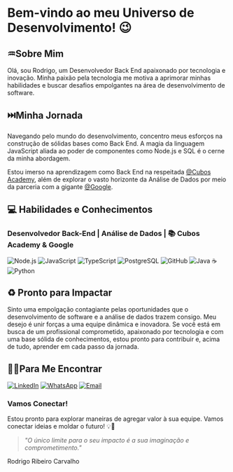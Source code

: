 # Bem-vindo ao meu Universo de Desenvolvimento! :wink:

## :aquarius:Sobre Mim
Olá, sou Rodrigo, um Desenvolvedor Back End apaixonado por tecnologia e inovação. Minha paixão pela tecnologia me motiva a aprimorar minhas habilidades e buscar desafios empolgantes na área de desenvolvimento de software.

## :next_track_button:Minha Jornada
Navegando pelo mundo do desenvolvimento, concentro meus esforços na construção de sólidas bases como Back End. A magia da linguagem JavaScript aliada ao poder de componentes como Node.js e SQL é o cerne da minha abordagem.

Estou imerso na aprendizagem como Back End na respeitada [@Cubos Academy](https://cubos.academy/?utm_term=cubos%20academy&utm_campaign=Conversion+-+Search+-+Branding+-+Cubos+Academy&utm_source=google&utm_medium=cpc&hsa_acc=6320525513&hsa_cam=18154121427&hsa_grp=141084695032&hsa_ad=618464016440&hsa_src=g&hsa_tgt=kwd-1212716925774&hsa_kw=cubos%20academy&hsa_mt=e&hsa_net=adwords&hsa_ver=3&gclid=Cj0KCQjw84anBhCtARIsAISI-xfcA54KCVQghGLBC4Qm0eBxXUtSVXD2WQ_N8sDwiTubNqg4pMvQFpkaApVpEALw_wcB), além de explorar o vasto horizonte da Análise de Dados por meio da parceria com a gigante [@Google](https://www.coursera.org/professional-certificates/google-data-analytics).

## :computer: Habilidades e Conhecimentos
###  Desenvolvedor Back-End | Análise de Dados | 📚 Cubos Academy & Google

![Node.js](https://img.shields.io/badge/Node%20js-339933?style=for-the-badge&logo=nodedotjs&logoColor=white)
![JavaScript](https://img.shields.io/badge/JavaScript-F7DF1E?style=for-the-badge&logo=javascript&logoColor=black)
![TypeScript](https://img.shields.io/badge/TypeScript-007ACC?style=for-the-badge&logo=typescript&logoColor=white)
![PostgreSQL](https://img.shields.io/badge/PostgreSQL-316192?style=for-the-badge&logo=postgresql&logoColor=white)
![GitHub](https://img.shields.io/badge/GitHub-181717?style=for-the-badge&logo=github&logoColor=white)
![Java :coffee:](https://img.shields.io/badge/Java-007396?style=for-the-badge&logo=java&logoColor=white)
![Python](https://img.shields.io/badge/Python-3776AB?style=for-the-badge&logo=python&logoColor=white)



## :recycle: Pronto para Impactar
Sinto uma empolgação contagiante pelas oportunidades que o desenvolvimento de software e a análise de dados trazem consigo. Meu desejo é unir forças a uma equipe dinâmica e inovadora. Se você está em busca de um profissional comprometido, apaixonado por tecnologia e com uma base sólida de conhecimentos, estou pronto para contribuir e, acima de tudo, aprender em cada passo da jornada.

## :technologist:Para Me Encontrar

[![LinkedIn](https://img.shields.io/badge/LinkedIn-0077B5?style=for-the-badge&logo=linkedin&logoColor=white)](https://www.linkedin.com/in/rodrigo-ribeiro-devbackend/)
[![WhatsApp](https://img.shields.io/badge/WhatsApp-25D366?style=for-the-badge&logo=whatsapp&logoColor=white)](https://wa.me/5547991820339)
[![Email](https://img.shields.io/badge/Gmail-D14836?style=for-the-badge&logo=gmail&logoColor=white)](https://is.gd/OCnrFE)


### Vamos Conectar!

Estou pronto para explorar maneiras de agregar valor à sua equipe. Vamos conectar ideias e moldar o futuro! 💡🌟

> *"O único limite para o seu impacto é a sua imaginação e comprometimento."*

Rodrigo Ribeiro Carvalho
